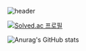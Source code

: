 ![header](https://capsule-render.vercel.app/api?type=waving&color=638cc7&height=200&section=header&text=Welcome!&fontSize=50&fontColor=fefefe&desc=JaeHyun%20Lim%27s%20github%20Profile&descSize=10&descAlign=55)

[![Solved.ac
프로필](http://mazassumnida.wtf/api/v2/generate_badge?boj=jhlim)](https://solved.ac/jhlim)

![Anurag's GitHub stats](https://github-readme-stats.vercel.app/api?username=JaeHyun-Lim-dev&show_icons=true&theme=radical)
